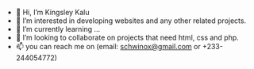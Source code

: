 - 👋 Hi, I’m Kingsley Kalu
- 👀 I’m interested in developing websites and any other related projects.
- 🌱 I’m currently learning ...
- 💞️ I’m looking to collaborate on projects that need html, css and php.
- 📫 you can reach me on (email: schwinox@gmail.com or +233-244054772)
